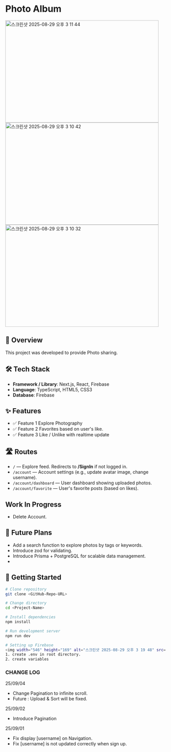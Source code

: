 # Photo Album
<img width="480" height="320" alt="스크린샷 2025-08-29 오후 3 11 44" src="https://github.com/user-attachments/assets/83e6e407-c372-48ed-9c98-0643864db403" />
<img width="480" height="320" alt="스크린샷 2025-08-29 오후 3 10 42" src="https://github.com/user-attachments/assets/3d01cdd6-a5b0-4fbb-ae11-b9d30d12d506" />
<img width="480" height="320" alt="스크린샷 2025-08-29 오후 3 10 32" src="https://github.com/user-attachments/assets/dd4ff4b2-7724-41a3-8034-334e9094452d" />


## 📖 Overview
This project was developed to provide Photo sharing.  


## 🛠 Tech Stack
- **Framework / Library**: Next.js, React, Firebase  
- **Language**: TypeScript, HTML5, CSS3  
- **Database**: Firebase

## ✨ Features
- ✅ Feature 1 Explore Photography
- ✅ Feature 2 Favorites based on user's like.
- ✅ Feature 3  Like / Unlike with realtime update

## 🛣️ Routes
- `/` — Explore feed. Redirects to **/SignIn** if not logged in.
- `/account` — Account settings (e.g., update avatar image, change username).
- `/account/dashboard` — User dashboard showing uploaded photos.
- `/account/favorite` — User's favorite posts (based on likes).

## Work In Progress
- Delete Account.

## 🔮 Future Plans
- Add a search function to explore photos by tags or keywords.
- Introduce zod for validating.
- Introduce Prisma + PostgreSQL for scalable data management.
- 


## 🚀 Getting Started
```bash
# Clone repository
git clone <GitHub-Repo-URL>

# Change directory
cd <Project-Name>

# Install dependencies
npm install

# Run development server
npm run dev

# Setting up Firebase
<img width="546" height="169" alt="스크린샷 2025-08-29 오후 3 19 48" src="https://github.com/user-attachments/assets/deb3dab1-91e8-4622-a90e-801cdaab2936" />
1. create .env in root directory.
2. create variables

```


### CHANGE LOG
25/09/04
- Change Pagination to infinite scroll.
- Future : Upload & Sort will be fixed.

25/09/02
- Introduce Pagination

25/09/01
- Fix display [username] on Navigation.
- Fix [username] is not updated correctly when sign up.